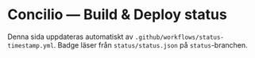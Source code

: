 # Concilio — Build & Deploy status
Denna sida uppdateras automatiskt av `.github/workflows/status-timestamp.yml`.
Badge läser från `status/status.json` på `status`-branchen.
